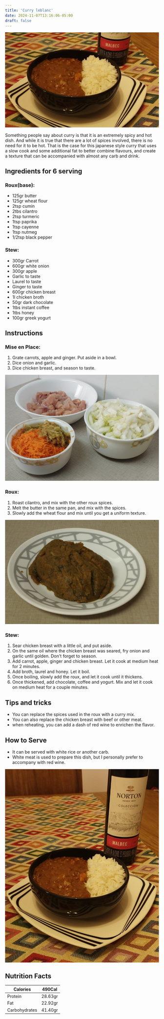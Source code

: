 ```yaml
---
title: 'Curry leblanc'
date: 2024-11-07T13:16:06-05:00
draft: false
---
```


![Served](images/serving.jpg)

Something people say about curry is that it is an extremely spicy and hot dish. And while it is true that there are a lot of spices involved, there is no need for it to be hot. That is the case for this japanese style curry that uses a slow cook and some additional fat to better combine flavours, and create a texture that can be accompanied with almost any carb and drink.

<!--more-->

## Ingredients for 6 serving

### Roux(base):
- 125gr butter
- 125gr wheat flour
- 2tsp cumin
- 2tbs cilantro
- 2tsp turmeric
- 1tsp paprika
- 1tsp cayenne
- 1tsp nutmeg
- 1/2tsp black pepper

### Stew:
- 300gr Carrot
- 600gr white onion
- 300gr apple
- Garlic to taste
- Laurel to taste
- Ginger to taste
- 600gr chicken breast
- 1l chicken broth
- 50gr dark chocolate
- 1tbs instant coffee
- 1tbs honey
- 100gr greek yogurt

## Instructions
### Mise en Place:
1. Grate carrots, apple and ginger. Put aside in a bowl.
2. Dice onion and garlic.
3. Dice chicken breast, and season to taste.

![Mise en Place](images/mise-en-place.jpg)

### Roux:
1. Roast cilantro, and mix with the other roux spices.
2. Melt the butter in the same pan, and mix with the spices.
3. Slowly add the wheat flour and mix until you get a uniform texture.

![Roux](images/roux.jpg)

### Stew:
1. Sear chicken breast with a little oil, and put aside.
2. On the same oil where the chicken breast was seared, fry onion and garlic until golden. Don't forget to season.
3. Add carrot, apple, ginger and chicken breast. Let it cook at medium heat for 2 minutes.
4. Add broth, laurel and honey. Let it boil.
5. Once boiling, slowly add the roux, and let it cook until it thickens.
6. Once thickened, add chocolate, coffee and yogurt. Mix and let it cook on medium heat for a couple minutes.

## Tips and tricks
- You can replace the spices used in the roux with a curry mix.
- You can also replace the chicken breast with beef or other meat.
- when reheating, you can add a dash of red wine to enrichen the flavor.

## How to Serve
- It can be served with white rice or another carb.
- White meat is used to prepare this dish, but I personally prefer to accompany with red wine.

![Finished](images/hero-shot.jpg)


## Nutrition Facts

| Calories      | 490Cal  |
|---------------|---------|
| Protein       | 28.63gr |
| Fat           | 22.92gr |
| Carbohydrates | 41.40gr |
